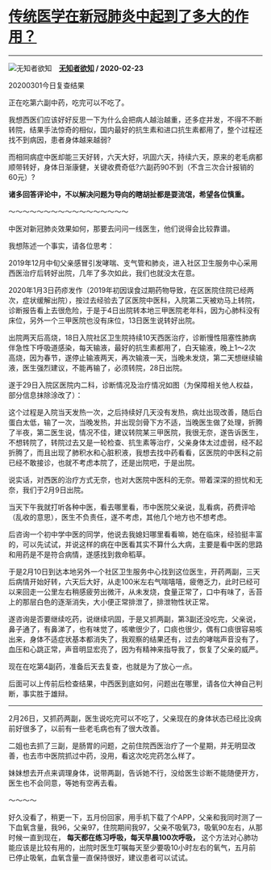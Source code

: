 # [传统医学在新冠肺炎中起到了多大的作用？](https://www.zhihu.com/answer/1033753535)

------------------------------------------------------------------

![无知者欲知](https://pic4.zhimg.com/v2-14fa4dd8609addf4619b75b474cf305b.jpg?source=1940ef5c "无知者欲知")&emsp;**[无知者欲知](https://www.zhihu.com/people/xiu-shen-77-44) / 2020-02-23**

20200301今日复查结果

正在吃第六副中药，吃完可以不吃了。

我想西医们应该好好反思一下为什么会把病人越治越重，还多症并发，不得不不断转院，结果手法惊奇的相似，国内最好的抗生素和进口抗生素都用了，整个过程还找不到病因，患者身体越来越弱?

而相同病症中医却能三天好转，六天大好，巩固六天，持续六天，原来的老毛病都顺带转好，身体日渐康健，关键收费奇低?六副药90不到（不含三次合计报销的60元）?

 **诸多回答评论中，不以解决问题为导向的瞎胡扯都是耍流氓，希望各位慎重。** 

～～～～～～～～～～～～～～～～～

中医对新冠肺炎效果如何，那要去问问一线医生，他们说得会比较靠谱。

我想陈述一个事实，请各位思考：

2019年12月中旬父亲感冒引发哮喘、支气管和肺炎，进入社区卫生服务中心采用西医治疗后转好出院，几年了多次如此，我们也就没太在意。

2020年1月3日药疹发作（2019年初因误食过期药物导致，在区医院住院已经两次，症状缓解出院），按过去经验去了区医院中医科，入院第二天被劝马上转院，诊断报告看上去很危险，于是于4日出院转本地三甲医院老年科，因为心肺科没有床位，另外一个三甲医院也没有床位，13日医生说转好出院。

出院两天后高烧，18日入院社区卫生院持续10天西医治疗，诊断慢性阻塞性肺病伴急性下呼吸道感染，每天输液，最好的抗生素都用了，白天输液，晚上1～2次高烧，因为春节，遂停止输液两天，再次输液一天，当晚未发烧，第二天想继续输液，医生强烈建议，不能再输了，必须转院，28日出院。

遂于29日入院区医院内二科，诊断情况及治疗情况如图（为保障相关他人权益，部分信息抹除涂改了）：


这个过程是入院当天发热一次，之后持续好几天没有发热，病灶出现改善，随后白蛋白太低，输了一次，当晚发热，并出现剑骨下方不适，当晚医生做了处理，折腾了半夜，第二医生说，情况不佳，建议转院某三甲医院，我很无奈，遂告诉医生，不想转院了，转院过去又是一轮检查、抗生素等治疗，父亲身体太过虚弱，经不起折腾了，而且出现了肺积水和心脏积液，我想去找中药看看，区医院的中医科之前已经不敢接诊，也就不考虑本院了，还是出院吧，于是出院。

说实话，对西医的治疗方式无奈，也对大医院中医科的无奈。带着深深的担忧和无奈，我们于2月9日出院。

当天下午我就打听各种中医，看去哪里看，市中医院父亲说，乱看病，药费评哈（乱收的意思），医生不负责任，遂不考虑，其他几个地方也不想考虑。

后咨询一个初中学中医的同学，他说去我媳妇哪里看看嘛，她在临床，经验挺丰富的，可以先试试，并说这样的病在中医看其实不算什么大病，主要是看中医的思路和用药是不是符合病情，遂感找到救命稻草。

于是2月10日到达本地另外一个社区卫生服务中心找到这位医生，开药两副，三天后病情开始好转，六天后大好，从走100米左右气喘嘻嘻，疲倦乏力，此时已经可以来回走一公里左右稍感疲劳出微汗，从未发烧，食量正常了，口中有味了，舌苔上的那层白色的逐渐消失，大小便正常排泄了，排泄物性状正常。

遂咨询是否要继续吃药，说继续巩固，于是又抓两副，第3副还没吃完，父亲说，鼻子通了，有鼻涕了，也有味觉了，咳嗽很少了，口痰也很少，偶有口痰很容易咳出来，身体不适症状基本都消失了，我观察的结果还有，过去的哮喘声音没有了，血压和心跳正常，声音明显宏亮了，因为有精神来指导我了，恢复了父亲的威严。

现在在吃第4副药，准备后天去复查，也就是为了放心一点。

后面可以上传前后检查结果，中西医到底如何，问题出在哪里，请各位大神自己判断，事实胜于雄辩。

***

2月26日，又抓药两副，医生说吃完可以不吃了，父亲现在的身体状态已经比没病前好很多了，以前有一些老毛病也有了很大改善。

二姐也去抓了三副，是肠胃的问题，之前住院西医治疗了一个星期，并无明显改善，也去市中医院抓过中药，没用，看这次吃完药怎么样了。

妹妹想去开点来调理身体，说带两副，告诉她不行，没给医生诊断不能随便开方，医生也不会同意，等她有空再去看。

～～～～

好久没看了，稍更一下，五月份回家，用手机下载了个APP，父亲和我同时测了一下血氧含量，我96，父亲97，住院期间我97，父亲不吸氧73，吸氧90左右，从那时候一直到现在， **每天都在练习呼吸，每天早晨100次呼吸，** 这个方法对心肺功能应该是比较有用的，出院时医生叮嘱每天至少要吸10小时左右的氧气，五月前已停止吸氧，血氧含量一直保持很好，建议患者可以试试。

